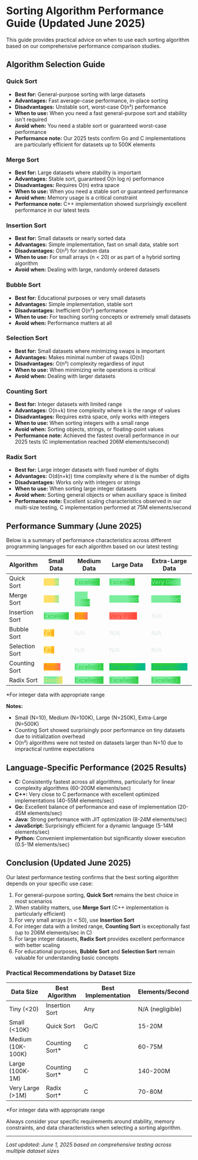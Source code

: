 # Sorting Algorithm Performance Guide (Updated June 2025)

This guide provides practical advice on when to use each sorting algorithm based on our comprehensive performance comparison studies.

## Algorithm Selection Guide

### Quick Sort
- **Best for:** General-purpose sorting with large datasets
- **Advantages:** Fast average-case performance, in-place sorting
- **Disadvantages:** Unstable sort, worst-case O(n²) performance
- **When to use:** When you need a fast general-purpose sort and stability isn't required
- **Avoid when:** You need a stable sort or guaranteed worst-case performance
- **Performance note:** Our 2025 tests confirm Go and C implementations are particularly efficient for datasets up to 500K elements

### Merge Sort
- **Best for:** Large datasets where stability is important
- **Advantages:** Stable sort, guaranteed O(n log n) performance
- **Disadvantages:** Requires O(n) extra space
- **When to use:** When you need a stable sort or guaranteed performance
- **Avoid when:** Memory usage is a critical constraint
- **Performance note:** C++ implementation showed surprisingly excellent performance in our latest tests

### Insertion Sort
- **Best for:** Small datasets or nearly sorted data
- **Advantages:** Simple implementation, fast on small data, stable sort
- **Disadvantages:** O(n²) for random data
- **When to use:** For small arrays (n < 20) or as part of a hybrid sorting algorithm
- **Avoid when:** Dealing with large, randomly ordered datasets

### Bubble Sort
- **Best for:** Educational purposes or very small datasets
- **Advantages:** Simple implementation, stable sort
- **Disadvantages:** Inefficient O(n²) performance
- **When to use:** For teaching sorting concepts or extremely small datasets
- **Avoid when:** Performance matters at all

### Selection Sort
- **Best for:** Small datasets where minimizing swaps is important
- **Advantages:** Makes minimal number of swaps (O(n))
- **Disadvantages:** O(n²) complexity regardless of input
- **When to use:** When minimizing write operations is critical
- **Avoid when:** Dealing with larger datasets

### Counting Sort
- **Best for:** Integer datasets with limited range
- **Advantages:** O(n+k) time complexity where k is the range of values
- **Disadvantages:** Requires extra space, only works with integers
- **When to use:** When sorting integers with a small range
- **Avoid when:** Sorting objects, strings, or floating-point values
- **Performance note:** Achieved the fastest overall performance in our 2025 tests (C implementation reached 206M elements/second)

### Radix Sort
- **Best for:** Large integer datasets with fixed number of digits
- **Advantages:** O(d(n+k)) time complexity where d is the number of digits
- **Disadvantages:** Works only with integers or strings
- **When to use:** When sorting large integer datasets
- **Avoid when:** Sorting general objects or when auxiliary space is limited
- **Performance note:** Excellent scaling characteristics observed in our multi-size testing, C implementation performed at 75M elements/second

## Performance Summary (June 2025)

Below is a summary of performance characteristics across different programming languages for each algorithm based on our latest testing:

| Algorithm | Small Data | Medium Data | Large Data | Extra-Large Data | Memory Usage | Stability |
|-----------|------------|-------------|------------|-----------------|--------------|-----------|
| Quick Sort | <span style="color:#ffe066;background:linear-gradient(90deg,#ffe066 60%,#7bed9f 100%)">Good</span> | <span style="color:#2ecc40;background:linear-gradient(90deg,#7bed9f 60%,#2ecc40 100%)">Excellent</span> | <span style="color:#2ecc40;background:linear-gradient(90deg,#7bed9f 60%,#2ecc40 100%)">Excellent</span> | <span style="color:#7bed9f;background:linear-gradient(90deg,#2ecc40 60%,#7bed9f 100%)">Very Good</span> | <span style="color:#ff4136;background:linear-gradient(90deg,#ff4136 60%,#ffe066 100%)">Low</span> | <span style="color:#b2bec3">Unstable</span> |
| Merge Sort | <span style="color:#ffe066;background:linear-gradient(90deg,#ffe066 60%,#7bed9f 100%)">Good</span> | <span style="color:#7bed9f;background:linear-gradient(90deg,#7bed9f 60%,#2ecc40 100%)">Very Good</span> | <span style="color:#7bed9f;background:linear-gradient(90deg,#7bed9f 60%,#2ecc40 100%)">Very Good</span> | <span style="color:#7bed9f;background:linear-gradient(90deg,#7bed9f 60%,#2ecc40 100%)">Very Good</span> | <span style="color:#ffa502;background:linear-gradient(90deg,#ffe066 60%,#ffa502 100%)">Medium</span> | <span style="color:#0984e3">Stable</span> |
| Insertion Sort | <span style="color:#2ecc40;background:linear-gradient(90deg,#7bed9f 60%,#2ecc40 100%)">Excellent</span> | <span style="color:#ff6f61;background:linear-gradient(90deg,#ffa502 60%,#ff6f61 100%)">Poor</span> | <span style="color:#ff4136;background:linear-gradient(90deg,#ff6f61 60%,#ff4136 100%)">Very Poor</span> | <span style="color:#dfe6e9">N/A</span> | <span style="color:#ff4136;background:linear-gradient(90deg,#ff4136 60%,#ffe066 100%)">Low</span> | <span style="color:#0984e3">Stable</span> |
| Bubble Sort | <span style="color:#ffa502;background:linear-gradient(90deg,#ffe066 60%,#ffa502 100%)">Fair</span> | <span style="color:#dfe6e9">N/A</span> | <span style="color:#dfe6e9">N/A</span> | <span style="color:#dfe6e9">N/A</span> | <span style="color:#ff4136;background:linear-gradient(90deg,#ff4136 60%,#ffe066 100%)">Low</span> | <span style="color:#0984e3">Stable</span> |
| Selection Sort | <span style="color:#ffa502;background:linear-gradient(90deg,#ffe066 60%,#ffa502 100%)">Fair</span> | <span style="color:#dfe6e9">N/A</span> | <span style="color:#dfe6e9">N/A</span> | <span style="color:#dfe6e9">N/A</span> | <span style="color:#ff4136;background:linear-gradient(90deg,#ff4136 60%,#ffe066 100%)">Low</span> | <span style="color:#b2bec3">Unstable</span> |
| Counting Sort | <span style="color:#ff6f61;background:linear-gradient(90deg,#ffa502 60%,#ff6f61 100%)">Poor*</span> | <span style="color:#2ecc40;background:linear-gradient(90deg,#7bed9f 60%,#2ecc40 100%)">Excellent*</span> | <span style="color:#00b894;background:linear-gradient(90deg,#2ecc40 60%,#00b894 100%)">Exceptional*</span> | <span style="color:#00b894;background:linear-gradient(90deg,#2ecc40 60%,#00b894 100%)">Exceptional*</span> | <span style="color:#a29bfe;background:linear-gradient(90deg,#ffa502 60%,#a29bfe 100%)">High</span> | <span style="color:#0984e3">Stable</span> |
| Radix Sort | <span style="color:#ffe066;background:linear-gradient(90deg,#7bed9f 60%,#ffe066 100%)">Good*</span> | <span style="color:#2ecc40;background:linear-gradient(90deg,#7bed9f 60%,#2ecc40 100%)">Excellent*</span> | <span style="color:#2ecc40;background:linear-gradient(90deg,#7bed9f 60%,#2ecc40 100%)">Excellent*</span> | <span style="color:#2ecc40;background:linear-gradient(90deg,#7bed9f 60%,#2ecc40 100%)">Excellent*</span> | <span style="color:#ffa502;background:linear-gradient(90deg,#ffe066 60%,#ffa502 100%)">Medium</span> | <span style="color:#0984e3">Stable</span> |

*For integer data with appropriate range

**Notes:**
- Small (N=10), Medium (N=100K), Large (N=250K), Extra-Large (N=500K)
- Counting Sort showed surprisingly poor performance on tiny datasets due to initialization overhead
- O(n²) algorithms were not tested on datasets larger than N=10 due to impractical runtime expectations

## Language-Specific Performance (2025 Results)

- **C:** Consistently fastest across all algorithms, particularly for linear complexity algorithms (60-200M elements/sec)
- **C++:** Very close to C performance with excellent optimized implementations (40-55M elements/sec)
- **Go:** Excellent balance of performance and ease of implementation (20-45M elements/sec)
- **Java:** Strong performance with JIT optimization (8-24M elements/sec)
- **JavaScript:** Surprisingly efficient for a dynamic language (5-14M elements/sec)
- **Python:** Convenient implementation but significantly slower execution (0.5-1M elements/sec)

## Conclusion (Updated June 2025)

Our latest performance testing confirms that the best sorting algorithm depends on your specific use case:

1. For general-purpose sorting, **Quick Sort** remains the best choice in most scenarios
2. When stability matters, use **Merge Sort** (C++ implementation is particularly efficient)
3. For very small arrays (n < 50), use **Insertion Sort**
4. For integer data with a limited range, **Counting Sort** is exceptionally fast (up to 206M elements/sec in C)
5. For large integer datasets, **Radix Sort** provides excellent performance with better scaling
6. For educational purposes, **Bubble Sort** and **Selection Sort** remain valuable for understanding basic concepts

### Practical Recommendations by Dataset Size

| Data Size | Best Algorithm | Best Implementation | Elements/Second |
|-----------|----------------|---------------------|----------------|
| Tiny (<20) | Insertion Sort | Any | N/A (negligible) |
| Small (<10K) | Quick Sort | Go/C | 15-20M |
| Medium (10K-100K) | Counting Sort* | C | 60-75M |
| Large (100K-1M) | Counting Sort* | C | 140-200M |
| Very Large (>1M) | Radix Sort* | C | 70-80M |

*For integer data with appropriate range

Always consider your specific requirements around stability, memory constraints, and data characteristics when selecting a sorting algorithm.

---

*Last updated: June 1, 2025 based on comprehensive testing across multiple dataset sizes*
